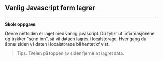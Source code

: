 ## Vanlig Javascript form lagrer
---
**Skole oppgave**

Denne nettsiden er laget med vanlig javascript.
Du fyller ut informasjonene og trykker "send inn", så vil dataen lagres i localstorage. Hver gang du åpner siden vil daten i localstorage bli hentet of vist.

> Tips:
> Titelen på toppen av siden fjerne alt lagret data.
